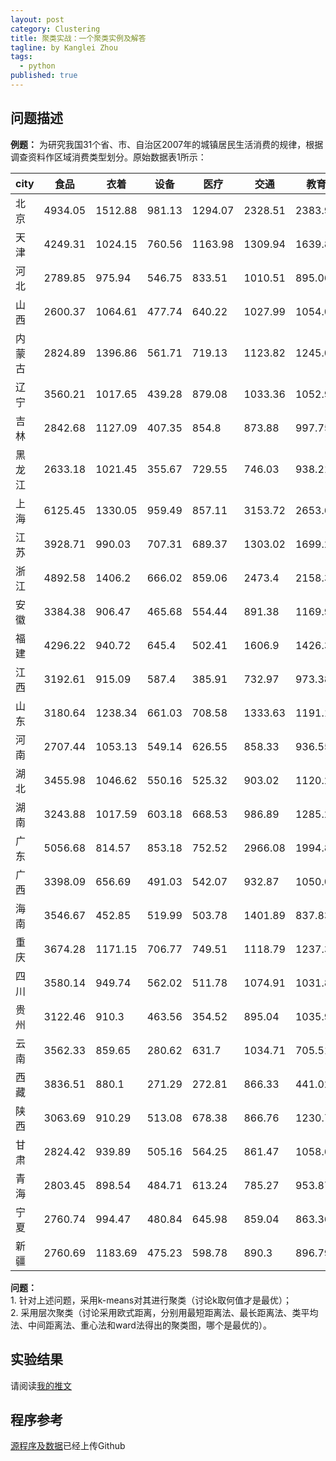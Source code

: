 ```yaml
---
layout: post
category: Clustering
title: 聚类实战：一个聚类实例及解答
tagline: by Kanglei Zhou
tags: 
  - python
published: true
---
```


## 问题描述  
**例题：**  为研究我国31个省、市、自治区2007年的城镇居民生活消费的规律，根据调查资料作区域消费类型划分。原始数据表1所示：

| city | 食品       | 衣着       | 设备      | 医疗       | 交通       | 教育       | 居住       | 杂项      |
|------|----------|----------|---------|----------|----------|----------|----------|---------|
| 北京   | 4934\.05 | 1512\.88 | 981\.13 | 1294\.07 | 2328\.51 | 2383\.96 | 1246\.19 | 649\.66 |
| 天津   | 4249\.31 | 1024\.15 | 760\.56 | 1163\.98 | 1309\.94 | 1639\.83 | 1417\.45 | 463\.64 |
| 河北   | 2789\.85 | 975\.94  | 546\.75 | 833\.51  | 1010\.51 | 895\.06  | 917\.19  | 266\.16 |
| 山西   | 2600\.37 | 1064\.61 | 477\.74 | 640\.22  | 1027\.99 | 1054\.05 | 991\.77  | 245\.07 |
| 内蒙古  | 2824\.89 | 1396\.86 | 561\.71 | 719\.13  | 1123\.82 | 1245\.09 | 941\.79  | 468\.17 |
| 辽宁   | 3560\.21 | 1017\.65 | 439\.28 | 879\.08  | 1033\.36 | 1052\.94 | 1047\.04 | 400\.16 |
| 吉林   | 2842\.68 | 1127\.09 | 407\.35 | 854\.8   | 873\.88  | 997\.75  | 1062\.46 | 394\.29 |
| 黑龙江  | 2633\.18 | 1021\.45 | 355\.67 | 729\.55  | 746\.03  | 938\.21  | 784\.51  | 310\.67 |
| 上海   | 6125\.45 | 1330\.05 | 959\.49 | 857\.11  | 3153\.72 | 2653\.67 | 1412\.1  | 763\.8  |
| 江苏   | 3928\.71 | 990\.03  | 707\.31 | 689\.37  | 1303\.02 | 1699\.26 | 1020\.09 | 377\.37 |
| 浙江   | 4892\.58 | 1406\.2  | 666\.02 | 859\.06  | 2473\.4  | 2158\.32 | 1168\.08 | 467\.52 |
| 安徽   | 3384\.38 | 906\.47  | 465\.68 | 554\.44  | 891\.38  | 1169\.99 | 850\.24  | 309\.3  |
| 福建   | 4296\.22 | 940\.72  | 645\.4  | 502\.41  | 1606\.9  | 1426\.34 | 1261\.18 | 375\.98 |
| 江西   | 3192\.61 | 915\.09  | 587\.4  | 385\.91  | 732\.97  | 973\.38  | 728\.76  | 294\.6  |
| 山东   | 3180\.64 | 1238\.34 | 661\.03 | 708\.58  | 1333\.63 | 1191\.18 | 1027\.58 | 325\.64 |
| 河南   | 2707\.44 | 1053\.13 | 549\.14 | 626\.55  | 858\.33  | 936\.55  | 795\.39  | 300\.19 |
| 湖北   | 3455\.98 | 1046\.62 | 550\.16 | 525\.32  | 903\.02  | 1120\.29 | 856\.97  | 242\.82 |
| 湖南   | 3243\.88 | 1017\.59 | 603\.18 | 668\.53  | 986\.89  | 1285\.24 | 869\.59  | 315\.82 |
| 广东   | 5056\.68 | 814\.57  | 853\.18 | 752\.52  | 2966\.08 | 1994\.86 | 1444\.91 | 454\.09 |
| 广西   | 3398\.09 | 656\.69  | 491\.03 | 542\.07  | 932\.87  | 1050\.04 | 803\.04  | 277\.43 |
| 海南   | 3546\.67 | 452\.85  | 519\.99 | 503\.78  | 1401\.89 | 837\.83  | 819\.02  | 210\.85 |
| 重庆   | 3674\.28 | 1171\.15 | 706\.77 | 749\.51  | 1118\.79 | 1237\.35 | 968\.45  | 264\.01 |
| 四川   | 3580\.14 | 949\.74  | 562\.02 | 511\.78  | 1074\.91 | 1031\.81 | 690\.27  | 291\.32 |
| 贵州   | 3122\.46 | 910\.3   | 463\.56 | 354\.52  | 895\.04  | 1035\.96 | 718\.65  | 258\.21 |
| 云南   | 3562\.33 | 859\.65  | 280\.62 | 631\.7   | 1034\.71 | 705\.51  | 673\.07  | 174\.23 |
| 西藏   | 3836\.51 | 880\.1   | 271\.29 | 272\.81  | 866\.33  | 441\.02  | 628\.35  | 335\.66 |
| 陕西   | 3063\.69 | 910\.29  | 513\.08 | 678\.38  | 866\.76  | 1230\.74 | 831\.27  | 332\.84 |
| 甘肃   | 2824\.42 | 939\.89  | 505\.16 | 564\.25  | 861\.47  | 1058\.66 | 768\.28  | 353\.65 |
| 青海   | 2803\.45 | 898\.54  | 484\.71 | 613\.24  | 785\.27  | 953\.87  | 641\.93  | 331\.38 |
| 宁夏   | 2760\.74 | 994\.47  | 480\.84 | 645\.98  | 859\.04  | 863\.36  | 910\.68  | 302\.17 |
| 新疆   | 2760\.69 | 1183\.69 | 475\.23 | 598\.78  | 890\.3   | 896\.79  | 736\.99  | 331\.8  |


**问题：**  
    1. 针对上述问题，采用k-means对其进行聚类（讨论k取何值才是最优）；  
    2. 采用层次聚类（讨论采用欧式距离，分别用最短距离法、最长距离法、类平均法、中间距离法、重心法和ward法得出的聚类图，哪个是最优的）。

## 实验结果
请阅读[我的推文](https://mp.weixin.qq.com/s?__biz=MzUyMTE2NDYxMQ==&mid=2247484857&idx=2&sn=e203ba0729a5bb9e2f44885d4214653e&chksm=f9de0795cea98e83709dc2e8fa3389f09ae477455e4be32428ef0e34068f640dfd7533caf10e&token=1468757771&lang=zh_CN#rd)

## 程序参考
[源程序及数据](https://github.com/ZhouKanglei/Clustering_example)已经上传Github

